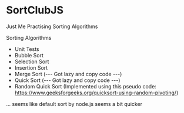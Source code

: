 # SortClubJS
Just Me Practising Sorting Algorithms

Sorting Algorithms
- Unit Tests
- Bubble Sort
- Selection Sort 
- Insertion Sort
- Merge Sort (--- Got lazy and copy code ---)
- Quick Sort (--- Got lazy and copy code ---)
- Random Quick Sort (Implemented using this pseudo code: https://www.geeksforgeeks.org/quicksort-using-random-pivoting/)


... seems like default sort by node.js seems a bit quicker 